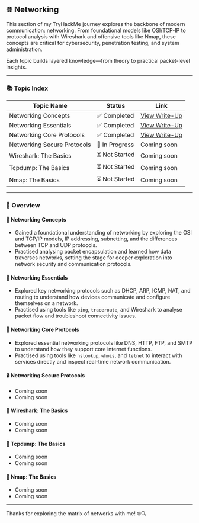 ## 🌐 Networking 

This section of my TryHackMe journey explores the backbone of modern communication: networking. From foundational models like OSI/TCP-IP to protocol analysis with Wireshark and offensive tools like Nmap, these concepts are critical for cybersecurity, penetration testing, and system administration.  

Each topic builds layered knowledge—from theory to practical packet-level insights.  

---

### 📚 Topic Index  

| Topic Name                  | Status        | Link                                                                 |
|-----------------------------|---------------|----------------------------------------------------------------------|
| Networking Concepts         | ✅ Completed   | [View Write-Up](https://github.com/MQKGitHub/Networking-Concepts/)       |
| Networking Essentials       | ✅ Completed   | [View Write-Up](https://github.com/MQKGitHub/Networking-Essentials)      |
| Networking Core Protocols   | ✅ Completed   | [View Write-Up](https://github.com/MQKGitHub/Networking-Core-Protocols/) |
| Networking Secure Protocols | 🔄 In Progress | Coming soon                                                              |
| Wireshark: The Basics       | ⏳ Not Started | Coming soon                                                              |
| Tcpdump: The Basics         | ⏳ Not Started | Coming soon                                                              |
| Nmap: The Basics            | ⏳ Not Started | Coming soon                                                              |

---

### 🧠 Overview  

#### 📡 Networking Concepts  
- Gained a foundational understanding of networking by exploring the OSI and TCP/IP models, IP addressing, subnetting, and the differences between TCP and UDP protocols.  
- Practised analysing packet encapsulation and learned how data traverses networks, setting the stage for deeper exploration into network security and communication protocols.

#### 🔌 Networking Essentials  
- Explored key networking protocols such as DHCP, ARP, ICMP, NAT, and routing to understand how devices communicate and configure themselves on a network.  
- Practised using tools like `ping`, `traceroute`, and Wireshark to analyse packet flow and troubleshoot connectivity issues.

#### 📨  Networking Core Protocols  
- Explored essential networking protocols like DNS, HTTP, FTP, and SMTP to understand how they support core internet functions.  
- Practised using tools like `nslookup`, `whois`, and `telnet` to interact with services directly and inspect real-time network communication.

#### 🔒 Networking Secure Protocols  
- Coming soon
- Coming soon

#### 🦈 Wireshark: The Basics  
- Coming soon
- Coming soon

#### 🐧 Tcpdump: The Basics  
- Coming soon
- Coming soon

#### 🎯 Nmap: The Basics  
- Coming soon
- Coming soon

---

Thanks for exploring the matrix of networks with me! 🌐🔍  
